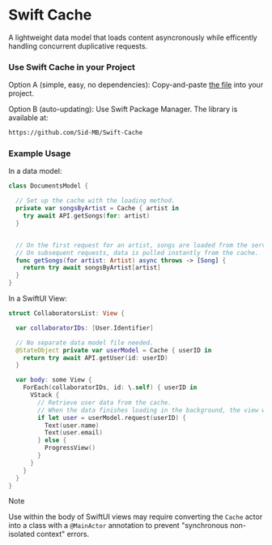# Swift Cache
A lightweight data model that loads content asyncronously while efficently handling concurrent duplicative requests.

### Use Swift Cache in your Project
Option A (simple, easy, no dependencies): Copy-and-paste [the file](https://github.com/Sid-MB/Swift-Cache/raw/main/Sources/Cache/Cache.swift) into your project.

Option B (auto-updating): Use Swift Package Manager. The library is available at:

```md
https://github.com/Sid-MB/Swift-Cache
```



### Example Usage

In a data model:
```swift
class DocumentsModel {

  // Set up the cache with the loading method.
  private var songsByArtist = Cache { artist in
    try await API.getSongs(for: artist)
  }


  // On the first request for an artist, songs are loaded from the server.
  // On subsequent requests, data is pulled instantly from the cache.
  func getSongs(for artist: Artist) async throws -> [Song] {
    return try await songsByArtist[artist]
  }
}
```

In a SwiftUI View:
```swift
struct CollaboratorsList: View {

  var collaboratorIDs: [User.Identifier]

  // No separate data model file needed.
  @StateObject private var userModel = Cache { userID in
    return try await API.getUser(id: userID)
  }

  var body: some View {
    ForEach(collaboratorIDs, id: \.self) { userID in
      VStack {
        // Retrieve user data from the cache.
        // When the data finishes loading in the background, the view will automatically update.
        if let user = userModel.request(userID) {
          Text(user.name)
          Text(user.email)
        } else {
          ProgressView()
        }
      }
    }
  }
}

```

> [!NOTE]
> Use within the body of SwiftUI views may require converting the `Cache` actor into a class
> with a `@MainActor` annotation to prevent "synchronous non-isolated context" errors.
